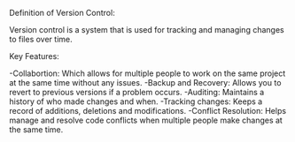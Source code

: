 Definition of Version Control:

Version control is a system that is used for tracking and managing changes to files over time. 

Key Features:

-Collabortion: Which allows for multiple people to work on the same project at the same time without any issues.
-Backup and Recovery: Allows you to revert to previous versions if a problem occurs.
-Auditing: Maintains a history of who made changes and when.
-Tracking changes: Keeps a record of additions, deletions and modifications.
-Conflict Resolution: Helps manage and resolve code conflicts when multiple people make changes at the same time.
